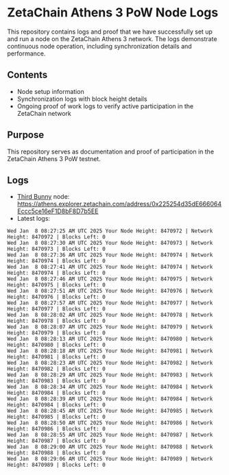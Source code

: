 # ZetaChain Athens 3 PoW Node Logs
This repository contains logs and proof that we have successfully set up and run a node on the ZetaChain Athens 3 network. The logs demonstrate continuous node operation, including synchronization details and performance.

## Contents
- Node setup information
- Synchronization logs with block height details
- Ongoing proof of work logs to verify active participation in the ZetaChain network

## Purpose
This repository serves as documentation and proof of participation in the ZetaChain Athens 3 PoW testnet.

## Logs

- [Third Bunny](https://thirdbunny.xyz/) node: https://athens.explorer.zetachain.com/address/0x225254d35dE666064Eccc5ce16eF1D8bF8D7b5EE
- Latest logs:
```
Wed Jan  8 08:27:25 AM UTC 2025 Your Node Height: 8470972 | Network Height: 8470972 | Blocks Left: 0
Wed Jan  8 08:27:30 AM UTC 2025 Your Node Height: 8470973 | Network Height: 8470973 | Blocks Left: 0
Wed Jan  8 08:27:36 AM UTC 2025 Your Node Height: 8470974 | Network Height: 8470974 | Blocks Left: 0
Wed Jan  8 08:27:41 AM UTC 2025 Your Node Height: 8470974 | Network Height: 8470974 | Blocks Left: 0
Wed Jan  8 08:27:46 AM UTC 2025 Your Node Height: 8470975 | Network Height: 8470975 | Blocks Left: 0
Wed Jan  8 08:27:51 AM UTC 2025 Your Node Height: 8470976 | Network Height: 8470976 | Blocks Left: 0
Wed Jan  8 08:27:57 AM UTC 2025 Your Node Height: 8470977 | Network Height: 8470977 | Blocks Left: 0
Wed Jan  8 08:28:02 AM UTC 2025 Your Node Height: 8470978 | Network Height: 8470978 | Blocks Left: 0
Wed Jan  8 08:28:07 AM UTC 2025 Your Node Height: 8470979 | Network Height: 8470979 | Blocks Left: 0
Wed Jan  8 08:28:13 AM UTC 2025 Your Node Height: 8470980 | Network Height: 8470980 | Blocks Left: 0
Wed Jan  8 08:28:18 AM UTC 2025 Your Node Height: 8470981 | Network Height: 8470981 | Blocks Left: 0
Wed Jan  8 08:28:23 AM UTC 2025 Your Node Height: 8470982 | Network Height: 8470982 | Blocks Left: 0
Wed Jan  8 08:28:29 AM UTC 2025 Your Node Height: 8470983 | Network Height: 8470983 | Blocks Left: 0
Wed Jan  8 08:28:34 AM UTC 2025 Your Node Height: 8470984 | Network Height: 8470984 | Blocks Left: 0
Wed Jan  8 08:28:39 AM UTC 2025 Your Node Height: 8470984 | Network Height: 8470984 | Blocks Left: 0
Wed Jan  8 08:28:45 AM UTC 2025 Your Node Height: 8470985 | Network Height: 8470985 | Blocks Left: 0
Wed Jan  8 08:28:50 AM UTC 2025 Your Node Height: 8470986 | Network Height: 8470986 | Blocks Left: 0
Wed Jan  8 08:28:55 AM UTC 2025 Your Node Height: 8470987 | Network Height: 8470987 | Blocks Left: 0
Wed Jan  8 08:29:00 AM UTC 2025 Your Node Height: 8470988 | Network Height: 8470988 | Blocks Left: 0
Wed Jan  8 08:29:06 AM UTC 2025 Your Node Height: 8470989 | Network Height: 8470989 | Blocks Left: 0
```
